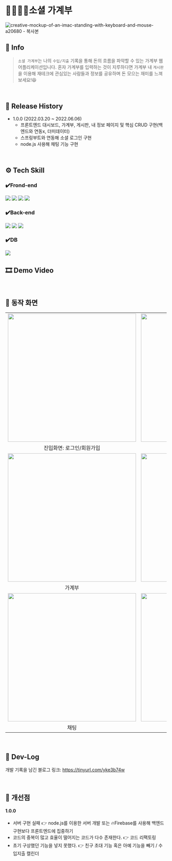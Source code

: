# 👨‍👨‍👦‍👦소셜 가계부
![creative-mockup-of-an-imac-standing-with-keyboard-and-mouse-a20680 - 복사본](https://github.com/Yoonyesol/Web-Social-Account-Book/assets/51500821/aa68b0d1-4f51-43f7-ac1b-f96cfbb70a37)

## 👀 Info
> `소셜 가계부`는 나의 `수입/지출` 기록을 통해 돈의 흐름을 파악할 수 있는 가계부 웹 어플리케이션입니다. 혼자 가계부를 입력하는 것이 지루하다면 가계부 내 `게시판`을 이용해 재테크에 관심있는 사람들과 정보를 공유하며 돈 모으는 재미를 느껴보세요!😆
​
<br/>

## 🎢 Release History
- 1.0.0 (2022.03.20 ~ 2022.06.06)
    - 프론트엔드 대시보드, 가계부, 게시판, 내 정보 페이지 및 핵심 CRUD 구현(백엔드와 연동x, 더미데이터)
    - 스프링부트와 연동해 소셜 로그인 구현
    - node.js 사용해 채팅 기능 구현

​
## ⚙️ Tech Skill
### ✔️Frond-end
<img src="https://img.shields.io/badge/javascript-F7DF1E?style=for-the-badge&logo=javascript&logoColor=black"> <img src="https://img.shields.io/badge/React-61DAFB?style=for-the-badge&logo=React&logoColor=black"> <img src="https://img.shields.io/badge/Css-1572B6?style=for-the-badge&logo=Css&logoColor=white"> <img src="https://img.shields.io/badge/styledcomponents-DB7093?style=for-the-badge&logo=styledcomponents&logoColor=white">
<!--<img src="https://img.shields.io/badge/Redux-764ABC?style=for-the-badge&logo=Redux&logoColor=purple">-->

### ✔️Back-end
<img src="https://img.shields.io/badge/Spring Boot-6DB33F?style=for-the-badge&logo=Spring Boot&logoColor=yellow"> <img src="https://img.shields.io/badge/nodedotjs-339933?style=for-the-badge&logo=nodedotjs&logoColor=white"> <img src="https://img.shields.io/badge/express-000000?style=for-the-badge&logo=express&logoColor=white">

### ✔️DB
<img src="https://img.shields.io/badge/mysql-4479A1?style=for-the-badge&logo=mysql&logoColor=white">
​

## 🎞 Demo Video

​
## 🔮 동작 화면
|||
|:---:|:---:|
|<img src="https://github.com/Yoonyesol/Web-Social-Account-Book/assets/51500821/f5f82c7c-e5fc-4b3a-ad55-0d483401b99c" width="400">|<img src="https://github.com/Yoonyesol/Web-Social-Account-Book/assets/51500821/f3458168-f1f5-46bc-bf33-f78a3a5128b9" width="400">|
|진입화면: 로그인/회원가입|메인화면: 대시보드|
|<img src="https://github.com/Yoonyesol/Web-Social-Account-Book/assets/51500821/99cc54af-95d9-47dc-ac7a-ee3114c093fb" width="400">|<img src="https://github.com/Yoonyesol/Web-Social-Account-Book/assets/51500821/4f379407-b2b9-49e0-9588-1319f8fd4149" width="400">|
|가계부|커뮤니티|
|<img src="https://github.com/Yoonyesol/Web-Social-Account-Book/assets/51500821/13639a27-a028-4a07-b693-f9eb557abbf2" width="400">|<img src="https://github.com/Yoonyesol/Web-Social-Account-Book/assets/51500821/8d2d9d62-c91b-4421-a792-befb4718c28f" width="400">|
|채팅|내 정보|

<br/>


## 🔗 Dev-Log
개발 기록을 남긴 블로그 링크: https://tinyurl.com/yke3b74w

<br/>


## 🚩 개선점
#### 1.0.0
* 서버 구현 실패 👉 node.js를 이용한 서버 개발 또는 🔥Firebase를 사용해 백엔드 구현보다 프론트엔드에 집중하기
* 코드의 중복이 많고 효율이 떨어지는 코드가 다수 존재한다. 👉 코드 리팩토링
* 초기 구상했던 기능을 넣지 못했다. 👉 친구 초대 기능 혹은 아예 기능을 빼기 / 수입지출 캘린더
